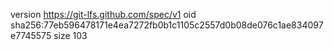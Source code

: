 version https://git-lfs.github.com/spec/v1
oid sha256:77eb596478171e4ea7272fb0b1c1105c2557d0b08de076c1ae834097e7745575
size 103
